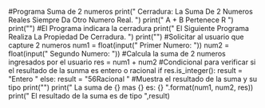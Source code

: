 #Programa Suma de 2 numeros
print(" Cerradura: La Suma De 2 Numeros Reales Siempre Da Otro Numero Real. ")
print(" A + B Pertenece R ")
print("")
#El Programa indicara la cerradura
print(" El Siguiente Programa Realiza La Propiedad De Cerradura. ")
print("") 
#Solicitar al usuario que capture 2 numeros 
num1 = float(input("  Primer Numero: "))
num2 = float(input("  Segundo Numero: "))
#Calcula la suma de 2 numeros ingresados por el usuario
res = num1 + num2
#Condicional para verificar si el resultado de la sunma es entero o racional
if res.is_integer(): 
    result = "Entero "
else:
    result = "56Racional "
#Muestra el resultado de la suma y su tipo
print("")
print(" La suma de {} mas {} es: {} ".format(num1, num2, res))
print(" El resultado de la suma es de tipo ",result)